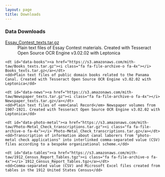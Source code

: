 ```yaml
---
layout: page
title: Downloads
---
```


### Data Downloads

<dl>
    <dt id="data-essays"><a href="https://s3.amazonaws.com/mith-taw/Essay_Contest_texts.tar.gz"><i class="fa fa-file-archive-o fa-4x"></i> Essay_Contest_texts.tar.gz</a></dt>
    <dd>Plain text files of Essay Contest materials. Created with Tesseract Open Source OCR Engine v3.02.02 with Leptonica</dd>

    <dt id="data-books"><a href="https://s3.amazonaws.com/mith-taw/Books_texts.tar.gz"><i class="fa fa-file-archive-o fa-4x"></i> Books_texts.tar.gz</a></dt>
    <dd>Plain text files of public domain books related to the Panama Canal. Created with Tesseract Open Source OCR Engine v3.02.02 with Leptonica</dd>  

    <dt id="data-news"><a href="https://s3.amazonaws.com/mith-taw/Newspaper_texts.tar.gz"><i class="fa fa-file-archive-o fa-4x"></i> Newspaper_texts.tar.gz</a></dt>
    <dd>Plain text files of <em>Canal Record</em> Newspaper volumes from 1907-1921. Created with Tesseract Open Source OCR Engine v3.02.02 with Leptonica</dd>

    <dt id="data-photo-metal"><a href="https://s3.amazonaws.com/mith-taw/Photo-Metal_Check_transcriptions.tar.gz"><i class="fa fa-file-archive-o fa-4x"></i> Photo-Metal_Check_transcriptions.tar.gz</a></dt>
    <dd>Transcription of information about canal laborers from "photo-metal check applications" into interlinked comma-separated value (CSV) files according to a bespoke organizational scheme.</dd> 

    <dt id="data-tables"><a href="https://s3.amazonaws.com/mith-taw/1912_Census_Report_Tables.tgz"><i class="fa fa-file-archive-o fa-4x"></i> 1912_Census_Report_Tables.tgz</a></dt>
    <dd>Comma-separated value (CSV) and Microsoft Excel files created from tables in the 1912 United States Census</dd>   
</dl>